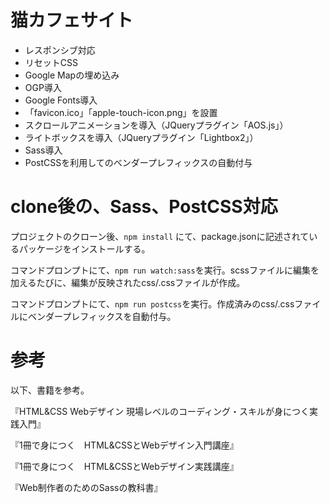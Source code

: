 # 猫カフェサイト

- レスポンシブ対応
- リセットCSS
- Google Mapの埋め込み
- OGP導入
- Google Fonts導入
- 「favicon.ico」「apple-touch-icon.png」を設置
- スクロールアニメーションを導入（JQueryプラグイン「AOS.js」）
- ライトボックスを導入（JQueryプラグイン「Lightbox2」）
- Sass導入
- PostCSSを利用してのベンダープレフィックスの自動付与


# clone後の、Sass、PostCSS対応
プロジェクトのクローン後、`npm install` にて、package.jsonに記述されているパッケージをインストールする。

コマンドプロンプトにて、`npm run watch:sass`を実行。scssファイルに編集を加えるたびに、編集が反映されたcss/.cssファイルが作成。

コマンドプロンプトにて、`npm run postcss`を実行。作成済みのcss/.cssファイルにベンダープレフィックスを自動付与。

# 参考
以下、書籍を参考。

『HTML&CSS Webデザイン 現場レベルのコーディング・スキルが身につく実践入門』

『1冊で身につく　HTML&CSSとWebデザイン入門講座』

『1冊で身につく　HTML&CSSとWebデザイン実践講座』

『Web制作者のためのSassの教科書』
